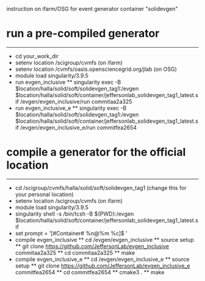 instruction on ifarm/OSG for event generator container "solidevgen"

# run a pre-compiled generator
--------------------
* cd your_work_dir
* setenv location /scigroup/cvmfs (on ifarm)
* setenv location /cvmfs/oasis.opensciencegrid.org/jlab (on OSG)
* module load singularity/3.9.5
* run evgen_inclusive
** singularity exec -B $location/halla/solid/soft/solidevgen_tag1:/evgen $location/halla/solid/soft/container/jeffersonlab_solidevgen_tag1_latest.sif /evgen/evgen_inclusive/run commitaa2a325
* run evgen_inclusive_e
** singularity exec -B $location/halla/solid/soft/solidevgen_tag1:/evgen $location/halla/solid/soft/container/jeffersonlab_solidevgen_tag1_latest.sif /evgen/evgen_inclusive_e/run commitfea2654

# compile a generator for the official location
--------------------
* cd /scigroup/cvmfs/halla/solid/soft/solidevgen_tag1 (change this for your personal location)
* setenv location /scigroup/cvmfs (on ifarm)
* module load singularity/3.9.5
* singularity shell -s /bin/tcsh -B ${PWD}:/evgen $location/halla/solid/soft/container/jeffersonlab_solidevgen_tag1_latest.sif
* set prompt = '[#Container# %n@%m %c]$ '
* compile evgen_inclusive
** cd /evgen/evgen_inclusive
** source setup 
** git clone https://github.com/JeffersonLab/evgen_inclusive commitaa2a325
** cd commitaa2a325
** make
* compile evgen_inclusive_e
** cd /evgen/evgen_inclusive_e
** source setup
** git clone https://github.com/JeffersonLab/evgen_inclusive_e commitfea2654
** cd commitfea2654
** cmake3 .
** make
